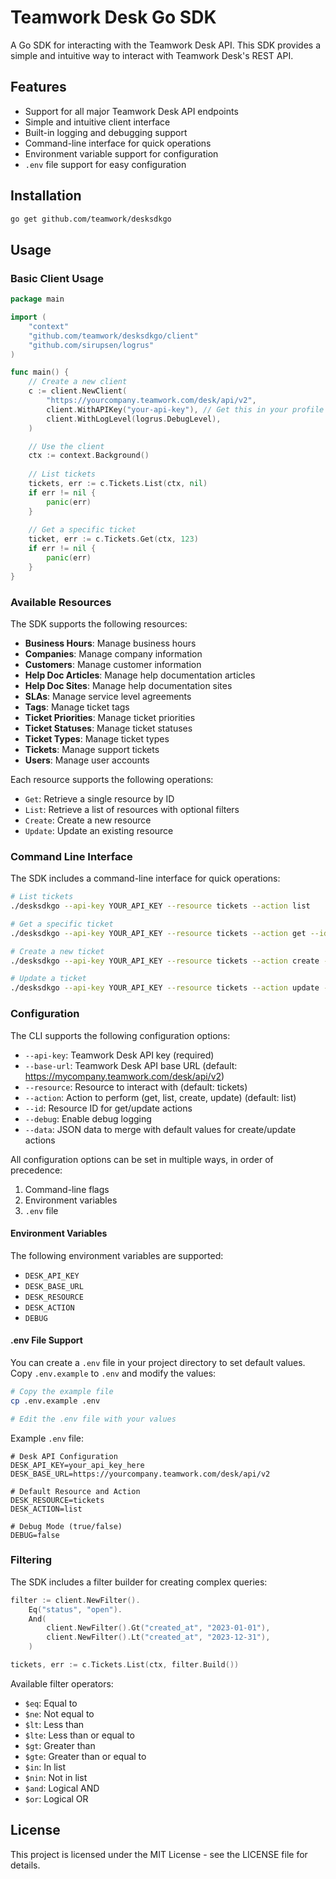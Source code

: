 # Teamwork Desk Go SDK

A Go SDK for interacting with the Teamwork Desk API. This SDK provides a simple and intuitive way to interact with Teamwork Desk's REST API.

## Features

- Support for all major Teamwork Desk API endpoints
- Simple and intuitive client interface
- Built-in logging and debugging support
- Command-line interface for quick operations
- Environment variable support for configuration
- `.env` file support for easy configuration

## Installation

```bash
go get github.com/teamwork/desksdkgo
```

## Usage

### Basic Client Usage

```go
package main

import (
    "context"
    "github.com/teamwork/desksdkgo/client"
    "github.com/sirupsen/logrus"
)

func main() {
    // Create a new client
    c := client.NewClient(
        "https://yourcompany.teamwork.com/desk/api/v2",
        client.WithAPIKey("your-api-key"), // Get this in your profile settings
        client.WithLogLevel(logrus.DebugLevel),
    )

    // Use the client
    ctx := context.Background()
    
    // List tickets
    tickets, err := c.Tickets.List(ctx, nil)
    if err != nil {
        panic(err)
    }
    
    // Get a specific ticket
    ticket, err := c.Tickets.Get(ctx, 123)
    if err != nil {
        panic(err)
    }
}
```

### Available Resources

The SDK supports the following resources:

- **Business Hours**: Manage business hours
- **Companies**: Manage company information
- **Customers**: Manage customer information
- **Help Doc Articles**: Manage help documentation articles
- **Help Doc Sites**: Manage help documentation sites
- **SLAs**: Manage service level agreements
- **Tags**: Manage ticket tags
- **Ticket Priorities**: Manage ticket priorities
- **Ticket Statuses**: Manage ticket statuses
- **Ticket Types**: Manage ticket types
- **Tickets**: Manage support tickets
- **Users**: Manage user accounts

Each resource supports the following operations:
- `Get`: Retrieve a single resource by ID
- `List`: Retrieve a list of resources with optional filters
- `Create`: Create a new resource
- `Update`: Update an existing resource

### Command Line Interface

The SDK includes a command-line interface for quick operations:

```bash
# List tickets
./desksdkgo --api-key YOUR_API_KEY --resource tickets --action list

# Get a specific ticket
./desksdkgo --api-key YOUR_API_KEY --resource tickets --action get --id 123

# Create a new ticket
./desksdkgo --api-key YOUR_API_KEY --resource tickets --action create --data '{"subject": "New Ticket", "description": "Ticket description"}'

# Update a ticket
./desksdkgo --api-key YOUR_API_KEY --resource tickets --action update --id 123 --data '{"status": "resolved"}'
```

### Configuration

The CLI supports the following configuration options:

- `--api-key`: Teamwork Desk API key (required)
- `--base-url`: Teamwork Desk API base URL (default: https://mycompany.teamwork.com/desk/api/v2)
- `--resource`: Resource to interact with (default: tickets)
- `--action`: Action to perform (get, list, create, update) (default: list)
- `--id`: Resource ID for get/update actions
- `--debug`: Enable debug logging
- `--data`: JSON data to merge with default values for create/update actions

All configuration options can be set in multiple ways, in order of precedence:
1. Command-line flags
2. Environment variables
3. `.env` file

#### Environment Variables

The following environment variables are supported:
- `DESK_API_KEY`
- `DESK_BASE_URL`
- `DESK_RESOURCE`
- `DESK_ACTION`
- `DEBUG`

#### .env File Support

You can create a `.env` file in your project directory to set default values. Copy `.env.example` to `.env` and modify the values:

```bash
# Copy the example file
cp .env.example .env

# Edit the .env file with your values
```

Example `.env` file:
```env
# Desk API Configuration
DESK_API_KEY=your_api_key_here
DESK_BASE_URL=https://yourcompany.teamwork.com/desk/api/v2

# Default Resource and Action
DESK_RESOURCE=tickets
DESK_ACTION=list

# Debug Mode (true/false)
DEBUG=false
```

### Filtering

The SDK includes a filter builder for creating complex queries:

```go
filter := client.NewFilter().
    Eq("status", "open").
    And(
        client.NewFilter().Gt("created_at", "2023-01-01"),
        client.NewFilter().Lt("created_at", "2023-12-31"),
    )

tickets, err := c.Tickets.List(ctx, filter.Build())
```

Available filter operators:
- `$eq`: Equal to
- `$ne`: Not equal to
- `$lt`: Less than
- `$lte`: Less than or equal to
- `$gt`: Greater than
- `$gte`: Greater than or equal to
- `$in`: In list
- `$nin`: Not in list
- `$and`: Logical AND
- `$or`: Logical OR

## License

This project is licensed under the MIT License - see the LICENSE file for details. 